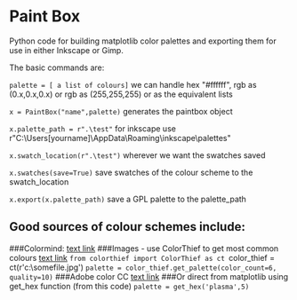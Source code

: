 # Paint Box

Python code for building matplotlib color palettes and exporting them for use in either Inkscape or Gimp.

The basic commands are:

`palette = [ a list of colours]`
we can handle hex "#ffffff", rgb as (0.x,0.x,0.x) or rgb as (255,255,255) or as the equivalent lists

`x = PaintBox("name",palette)`
generates the paintbox object

`x.palette_path = r".\test"`
for inkscape use r"C:\Users\[yourname]\AppData\Roaming\inkscape\palettes"

`x.swatch_location(r".\test")`
wherever we want the swatches saved

`x.swatches(save=True)`
save swatches of the colour scheme to the swatch_location

`x.export(x.palette_path)`
save a GPL palette to the palette_path
	
## Good sources of colour schemes include:
###Colormind: [text link](http://colormind.io/)
###Images - use ColorThief to get most common colours [text link](https://github.com/fengsp/color-thief-py)
`from colorthief import ColorThief as ct
`color_thief = ct(r'c:\somefile.jpg')
`palette = color_thief.get_palette(color_count=6, quality=10)`
###Adobe color CC [text link](https://color.adobe.com/explore)
###Or direct from matplotlib using get_hex function (from this code)
`palette = get_hex('plasma',5)`
